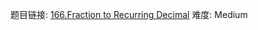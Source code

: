 题目链接: [166.Fraction to Recurring Decimal][1]
难度: Medium

[1]: https://leetcode.com/problems/fraction-to-recurring-decimal/